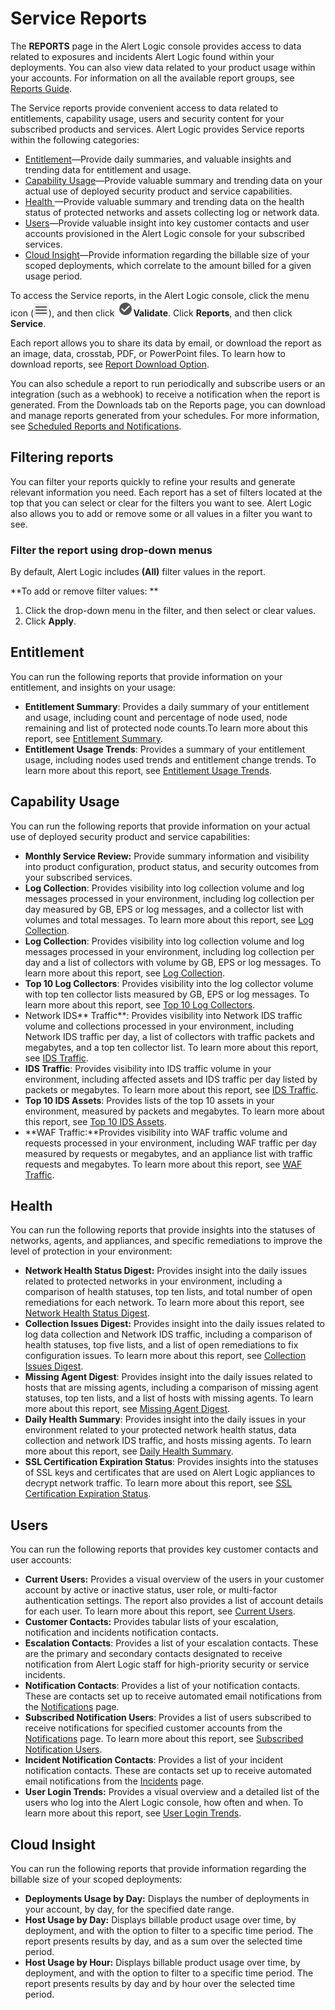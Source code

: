 # Service Reports

The **REPORTS** page in the Alert Logic console provides access to data related to exposures and incidents Alert Logic found within your deployments. You can also view data related to your product usage within your accounts. For information on all the available report groups, see [Reports Guide](../reports.md).

The Service reports provide convenient access to data related to entitlements, capability usage, users and security content for your subscribed products and services. Alert Logic provides Service reports within the following categories:

* [Entitlement](#Entitlement)—Provide daily summaries, and valuable insights and trending data for entitlement and usage.
* [Capability Usage](#Capability)—Provide valuable summary and trending data on your actual use of deployed security product and service capabilities.
* [Health ](#Health)—Provide valuable summary and trending data on the health status of protected networks and assets collecting log or network data.
* [Users](#Users)—Provide valuable insight into key customer contacts and user accounts provisioned in the Alert Logic console for your subscribed services.
* [Cloud Insight](#Cloud)—Provide information regarding the billable size of your scoped deployments, which correlate to the amount billed for a given usage period.

To access the Service reports, in the Alert Logic console,  click the menu icon (![](../../../Resources/Images/dashboard/menu-icon.png)), and then click ![](../../../Resources/Images/dashboard/validate-icon.png)**Validate**. Click **Reports**, and then click **Service**.

Each report allows you to share its data by email, or download the report as an image, data, crosstab, PDF, or PowerPoint files. To learn how to download reports, see [Report Download Option](../download-option.md).

You can also schedule a report to run periodically and subscribe users or an integration (such as a webhook) to receive a notification when the report is generated.   From the Downloads tab on the Reports page, you can download and manage reports generated from your schedules. For more information, see [Scheduled Reports and Notifications](../../../configure/notifications/report.md).

## Filtering reports

You can  filter your reports quickly to refine your results and generate relevant information you need. Each report has a set of filters located at the top that you can select or clear for the filters you want to see. Alert Logic also allows you to add or remove some or all values in a filter you want to see.

### Filter the report using drop-down menus

By default, Alert Logic includes **(All)** filter values in the report.

**To add or remove filter values: **

1. Click the drop-down menu in the filter, and then select or clear values.
2. Click **Apply**.

## Entitlement

You can run the following reports that provide information on your entitlement, and insights on your usage:

* **Entitlement Summary**: Provides a daily summary of your entitlement and usage, including count and percentage of node used, node remaining and list of protected node counts.To learn more about this report, see [Entitlement Summary](entitlement/entitlement-summary.md).
* **Entitlement Usage Trends**: Provides a summary of your entitlement usage, including nodes used trends and entitlement change trends. To learn more about this report, see [Entitlement Usage Trends](entitlement/entitlement-usage-trends.md).

## Capability Usage

You can run the following reports that provide information on your actual use of deployed security product and service capabilities:

* **Monthly Service Review:** Provide summary information and visibility into product configuration, product status, and security outcomes from your subscribed services.
* **Log Collection**: Provides visibility into log collection volume and log messages processed in your environment, including log collection  per day measured by GB, EPS or log messages, and a collector list with volumes and total messages. To learn more about this report, see [Log Collection](capability-usage/log-collection.md).
* **Log Collection**: Provides visibility into log collection volume and log messages processed in your environment, including log collection per day and a list of collectors with volume by GB, EPS or log messages. To learn more about this report, see [Log Collection](capability-usage/log-collection.md).
* **Top 10 Log Collectors**: Provides visibility into the log collector volume with top ten collector lists measured by GB, EPS or log messages. To learn more about this report, see [Top 10 Log Collectors](capability-usage/top-ten-log-collectors.md).
* Network IDS** Traffic**: Provides visibility into Network IDS traffic volume and collections processed in your environment, including Network IDS traffic per day, a list of collectors with traffic packets and megabytes, and a top ten collector list. To learn more about this report, see [IDS Traffic](capability-usage/network-ids-traffic.md).
* **IDS Traffic**: Provides visibility into IDS traffic volume in your environment, including affected assets and IDS traffic per day listed by packets or megabytes. To learn more about this report, see [IDS Traffic](capability-usage/network-ids-traffic.md).
* **Top 10 IDS Assets**: Provides lists of the top 10 assets in your environment, measured by packets and megabytes. To learn more about this report, see [Top 10 IDS Assets](capability-usage/top-10-ids-assets.md).
* **WAF Traffic:**Provides visibility into WAF traffic volume and requests processed in your environment, including WAF traffic per day measured by requests or megabytes, and an appliance list with traffic requests and megabytes. To learn more about this report, see [ WAF Traffic](capability-usage/waf-traffic.md).
        
## Health 

You can run the following reports that provide insights into the statuses of networks, agents, and appliances, and specific remediations to improve the level of protection in your environment:

* **Network Health Status Digest:** Provides insight into the daily issues related to protected networks in your environment, including a comparison of health statuses, top ten lists, and total number of open remediations for each network. To learn more about this report, see [Network Health Status Digest](health/network-health-digest.md).
* **Collection Issues Digest:** Provides insight into the daily issues related to log data collection and Network IDS traffic, including a comparison of health statuses, top five lists, and a list of open remediations to fix configuration issues. To learn more about this report, see [Collection Issues Digest](health/collection-issues-digest.md).
* **Missing Agent Digest**: Provides insight into the daily issues related to hosts that are missing agents, including a comparison of missing agent statuses, top ten lists, and a list of hosts with missing agents. To learn more about this report, see [Missing Agent Digest](health/missing-agent-digest.md).
* **Daily Health Summary**: Provides insight into the daily issues in your environment related to your protected network health status, data collection and network IDS traffic, and hosts missing agents. To learn more about this report, see [Daily Health Summary](health/daily-health-summary.md).
* **SSL Certification Expiration Status**: Provides insights into the statuses of SSL keys and certificates that are used on Alert Logic appliances to decrypt network traffic. To learn more about this report, see [SSL Certification Expiration Status](health/current-ssl-certificates-status.md).

## Users

You can run the following reports that provides key customer contacts and user accounts:

* **Current Users:** Provides a visual overview of the users in your customer account by active or inactive status, user role, or multi-factor authentication settings. The report also provides a list of account details for each user. To learn more about this report, see [Current Users](users/current-users.md).
* **Customer Contacts:** Provides tabular lists of your escalation, notification and incidents notification contacts.
* **Escalation Contacts**: Provides a list of your escalation contacts. These are the primary and secondary contacts designated to receive notification from Alert Logic staff for high-priority security or service incidents.
* **Notification Contacts**: Provides a list of your notification contacts. These are contacts set up to receive automated email notifications from the [Notifications](../../../configure/notifications.md) page.
* **Subscribed Notification Users**: Provides a list of users subscribed to receive notifications for specified customer accounts from the [Notifications](../../../configure/notifications.md) page. To learn more about this report, see [Subscribed Notification Users](users/subscribed-notification-users.md).
* **Incident Notification Contacts**:  Provides a list of your incident notification contacts. These are contacts set up to receive automated email notifications from the [Incidents](../../incidents.md) page.
* **User Login Trends:** Provides a visual overview and a detailed list of the users who log into the Alert Logic console, how often and when. To learn more about this report, see [User Login Trends](users/login-trends.md).

## Cloud Insight

You can run the following reports that provide information regarding the billable size of your scoped deployments:

* **Deployments Usage by Day:** Displays the number of deployments in your account, by day, for the specified date range.
* **Host Usage by Day:** Displays billable product usage over time, by deployment, and with the option to filter to a specific time period. The report presents results by day, and as a sum over the selected time period.
* **Host Usage by Hour:** Displays billable product usage over time, by deployment, and with the option to filter to a specific time period. The report presents results by day and by hour over the selected time period.
